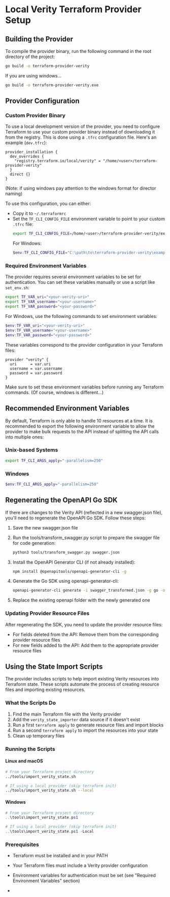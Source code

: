 # Local Verity Terraform Provider Setup

## Building the Provider

To compile the provider binary, run the following command in the root directory of the project:

```bash
go build -o terraform-provider-verity
```

If you are using windows...

```bash
go build -o terraform-provider-verity.exe
```


## Provider Configuration

### Custom Provider Binary

To use a local development version of the provider, you need to configure Terraform to use your custom provider binary instead of downloading it from the registry. This is done using a `.tfrc` configuration file. Here's an example (`dev.tfrc`):

```hcl
provider_installation {
  dev_overrides {
    "registry.terraform.io/local/verity" = "/home/<user>/terraform-provider-verity"
  }
  direct {}
}
```
(Note: if using windows pay attention to the windows format for director naming)


To use this configuration, you can either:
- Copy it to `~/.terraformrc`
- Set the `TF_CLI_CONFIG_FILE` environment variable to point to your custom `.tfrc` file:
  ```bash
  export TF_CLI_CONFIG_FILE=/home/<user>/terraform-provider-verity/examples/dev.tfrc
  ```
  For Windows:
  ```powershell
  $env:TF_CLI_CONFIG_FILE="C:\path\to\terraform-provider-verity\examples\dev.tfrc"
  ```

### Required Environment Variables

The provider requires several environment variables to be set for authentication. You can set these variables manually or use a script like `set_env.sh`:

```bash
export TF_VAR_uri="<your-verity-uri>"
export TF_VAR_username="<your-username>"
export TF_VAR_password="<your-password>"
```

For Windows, use the following commands to set environment variables:

```powershell
$env:TF_VAR_uri="<your-verity-uri>"
$env:TF_VAR_username="<your-username>"
$env:TF_VAR_password="<your-password>"
```

These variables correspond to the provider configuration in your Terraform files:

```hcl
provider "verity" {
  uri      = var.uri
  username = var.username
  password = var.password
}
```

Make sure to set these environment variables before running any Terraform commands. (Of course, windows is different...)


## Recommended Environment Variables

By default, Terraform is only able to handle 10 resources at a time. It is recommended to export the following environment variable to allow the provider to make bulk requests to the API instead of splitting the API calls into multiple ones:

### Unix-based Systems
```bash
export TF_CLI_ARGS_apply="-parallelism=250"
```

### Windows
```powershell
$env:TF_CLI_ARGS_apply="-parallelism=250"
```

## Regenerating the OpenAPI Go SDK

If there are changes to the Verity API (reflected in a new swagger.json file), you'll need to regenerate the OpenAPI Go SDK. Follow these steps:

1. Save the new swagger.json file

2. Run the tools/transform_swagger.py script to prepare the swagger file for code generation:
   ```bash
   python3 tools/transform_swagger.py swagger.json
   ```

3. Install the OpenAPI Generator CLI (if not already installed):
   ```bash
   npm install @openapitools/openapi-generator-cli -g
   ```

4. Generate the Go SDK using openapi-generator-cli:
   ```bash
   openapi-generator-cli generate -i swagger_transformed.json -g go -o ./openapi
   ```

5. Replace the existing openapi folder with the newly generated one

### Updating Provider Resource Files

After regenerating the SDK, you need to update the provider resource files:

- For fields deleted from the API: Remove them from the corresponding provider resource files
- For new fields added to the API: Add them to the appropriate provider resource files

## Using the State Import Scripts

The provider includes scripts to help import existing Verity resources into Terraform state. These scripts automate the process of creating resource files and importing existing resources.

### What the Scripts Do

1. Find the main Terraform file with the Verity provider
2. Add the `verity_state_importer` data source if it doesn't exist
3. Run a first `terraform apply` to generate resource files and import blocks
4. Run a second `terraform apply` to import the resources into your state
5. Clean up temporary files

### Running the Scripts

#### Linux and macOS

```bash
# From your Terraform project directory
../tools/import_verity_state.sh

# If using a local provider (skip terraform init)
../tools/import_verity_state.sh --local
```

#### Windows

```powershell
# From your Terraform project directory
..\tools\import_verity_state.ps1

# If using a local provider (skip terraform init)
..\tools\import_verity_state.ps1 -Local
```

### Prerequisites

- Terraform must be installed and in your PATH
- Your Terraform files must include a Verity provider configuration
- Environment variables for authentication must be set (see "Required Environment Variables" section)

- 
